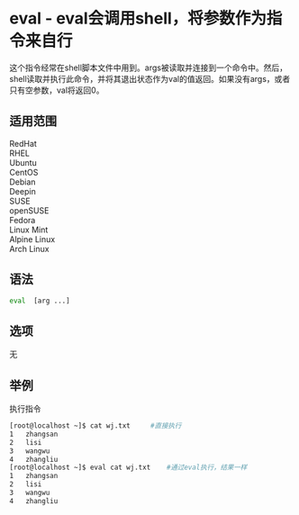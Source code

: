 # eval - eval会调用shell，将参数作为指令来自行

这个指令经常在shell脚本文件中用到。args被读取并连接到一个命令中。然后，shell读取并执行此命令，并将其退出状态作为val的值返回。如果没有args，或者只有空参数，val将返回0。

## 适用范围

<!-- <div class="svg linux">Linux</div> -->
<div class="svg redhat">RedHat</div>
<div class="svg rhel">RHEL</div>
<div class="svg ubuntu">Ubuntu</div>
<div class="svg centos">CentOS</div>
<div class="svg debian">Debian</div>
<div class="svg deepin">Deepin</div>
<div class="svg suse">SUSE</div>
<div class="svg opensuse">openSUSE</div>
<div class="svg fedora">Fedora</div>
<div class="svg linuxmint">Linux Mint</div>
<!-- <div class="svg mxlinux">MX Linux</div> -->
<div class="svg alpinelinux">Alpine Linux</div>
<div class="svg archlinux">Arch Linux</div>

## 语法

``` bash
eval  [arg ...]
```

## 选项
无
## 举例

执行指令
``` bash
[root@localhost ~]$ cat wj.txt     #直接执行
1   zhangsan
2   lisi
3   wangwu
4   zhangliu
[root@localhost ~]$ eval cat wj.txt    #通过eval执行，结果一样
1   zhangsan
2   lisi
3   wangwu
4   zhangliu
```

